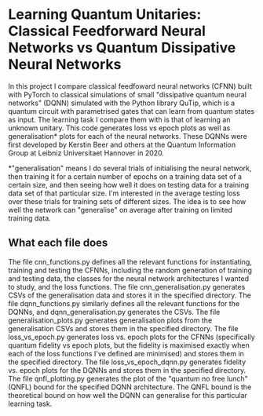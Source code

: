 # Learning Quantum Unitaries: Classical Feedforward Neural Networks vs Quantum Dissipative Neural Networks

In this project I compare classical feedfoward neural networks (CFNN) built with PyTorch to classical simulations of small "dissipative quantum neural networks" (DQNN) simulated with the Python library QuTip, which is a quantum circuit with parametrised gates that can learn from quantum states as input.
The learning task I compare them with is that of learning an unknown unitary. This code generates loss vs epoch plots as well as generalisation* plots for each of the neural networks. These DQNNs were first developed by Kerstin Beer and others at the Quantum Information Group at Leibniz Universitaet Hannover in 2020.

*"generalisation" means I do several trials of initialising the neural network, then training it for a certain number of epochs on a training data set of a certain size, and then seeing how well it does on testing data for a training data set of that particular size. I'm interested in the average testing loss over these trials for training sets of different sizes. The idea is to see how well the network can "generalise" on average after training on limited training data.

## What each file does
The file cnn_functions.py defines all the relevant functions for instantiating, training and testing the CFNNs, including the random generation of training and testing data, the classes for the neural network architectures I wanted to study, and the loss functions.
The file cnn_generalisation.py generates CSVs of the generalisation data and stores it in the specified directory.
The file dqnn_functions.py similarly defines all the relevant functions for the DQNNs, and dqnn_generalisation.py generates the CSVs.
The file generalisation_plots.py generates generalisation plots from the generalisation CSVs and stores them in the specified directory.
The file loss_vs_epoch.py generates loss vs. epoch plots for the CFNNs (specifically quantum fidelity vs epoch plots, but the fidelity is maximised exactly when each of the loss functions I've defined are minimised) and stores them in the specified directory.
The file loss_vs_epoch_dqnn.py generates fidelity vs. epoch plots for the DQNNs and stores them in the specified directory.
The file qnfl_plotting.py generates the plot of the "quantum no free lunch" (QNFL) bound for the specified DQNN architecture. The QNFL bound is the theoretical bound on how well the DQNN can generalise for this particular learning task.
